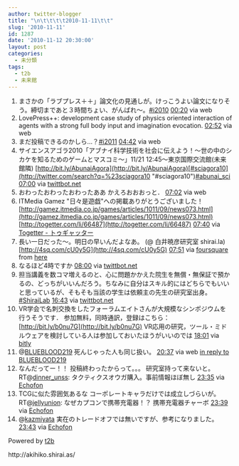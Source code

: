 ```yaml
---
author: twitter-blogger
title: "\n\t\t\t\t2010-11-11\t\t"
slug: '2010-11-11'
id: 1287
date: '2010-11-12 20:30:00'
layout: post
categories:
  - 未分類
tags:
  - t2b
  - 未来館
---
```


<div xmlns:georss="http://www.georss.org/georss">

1.  <span><span>まさかの「ラブプレス＋＋」論文化の見通しが。けっこうよい論文になりそう。締切まであと３時間ちょい、がんばれ～。[#i2010](http://twitter.com/search?q=%23i2010 "#i2010")</span> <span>[<span>00:20</span>](http://twitter.com/o_ob/status/2681970475671552) <span>via web</span></span></span>
2.  <span><span>LovePress++: development case study of physics oriented interaction of agents with a strong full body input and imagination evocation.</span> <span>[<span>02:52</span>](http://twitter.com/o_ob/status/2720329172525058) <span>via web</span></span></span>
3.  <span><span>まだ投稿できるのかしら…？[#i2011](http://twitter.com/search?q=%23i2011 "#i2011")</span> <span>[<span>04:42</span>](http://twitter.com/o_ob/status/2748025835360257) <span>via web</span></span></span>
4.  <span><span>サイエンスアゴラ2010「アブナイ科学技術を社会に伝えよう！～世の中のシカケを知るためのゲームとマスコミ～」11/21 12:45～東京国際交流館(未来館隣) [http://bit.ly/AbunaiAgora](http://bit.ly/AbunaiAgora)[#sciagora10](http://twitter.com/search?q=%23sciagora10 "#sciagora10")[#abunai_sci](http://twitter.com/search?q=%23abunai_sci "#abunai_sci")</span> <span>[<span>07:00</span>](http://twitter.com/o_ob/status/2782789342593024) <span>via [twittbot.net](http://twittbot.net/)</span></span></span>
5.  <span><span>おわったおわったおわったああ かえろおおおっと．</span> <span>[<span>07:02</span>](http://twitter.com/o_ob/status/2783358748721152) <span>via web</span></span></span>
6.  <span><span>ITMedia Gamez "日々是遊戯"への掲載ありがとうございました！ [http://gamez.itmedia.co.jp/games/articles/1011/09/news073.html](http://gamez.itmedia.co.jp/games/articles/1011/09/news073.html) [http://togetter.com/li/66487](http://togetter.com/li/66487)</span> <span>[<span>07:40</span>](http://twitter.com/o_ob/status/2792680316735488) <span>via [Togetter - トゥギャッター](http://togetter.com)</span></span></span>
7.  <span><span>長い一日だった～。明日の早いんだよなあ。 (@ 白井暁彦研究室 shirai.la) [http://4sq.com/cU0y5G](http://4sq.com/cU0y5G)</span> <span>[<span>07:51</span>](http://twitter.com/o_ob/status/2795529767493632) <span>via [foursquare](http://foursquare.com)</span> from [here<span></span>](http://maps.google.com/maps?q=35.4863235,139.3416822)</span></span>
8.  <span><span>なるほど4時ですか</span> <span>[<span>08:00</span>](http://twitter.com/o_ob/status/2797881123672064) <span>via [twittbot.net](http://twittbot.net/)</span></span></span>
9.  <span><span>担当講義を数コマ増えるのと、心に問題かかえた院生を無償・無保証で預かるの、どっちがいいんだろう。ちなみに自分はスキル的にはどちらでもいいと思っているが、そもそも当該の学生は依頼主の先生の研究室出身。[#ShiraiLab](http://twitter.com/search?q=%23ShiraiLab "#ShiraiLab")</span> <span>[<span>16:43</span>](http://twitter.com/o_ob/status/2929459644596224) <span>via [twittbot.net](http://twittbot.net/)</span></span></span>
10.  <span><span>VR学会で名刺交換をしたフォーラムエイトさんが大規模なシンポジウムを行うそうです． 参加無料，同時通訳，登録はこちら： [http://bit.ly/b0nu7G](http://bit.ly/b0nu7G) VR応用の研究，ツール・ミドルウェアを検討している人は参加しておいたほうがいいのでは</span> <span>[<span>18:01</span>](http://twitter.com/o_ob/status/2949025728823296) <span>via [bitly](http://bit.ly)</span></span></span>
11.  <span><span>@[BLUEBLOOD219](http://twitter.com/BLUEBLOOD219 "BLUEBLOOD219") 死んじゃった人も同じ扱い。</span> <span>[<span>20:37</span>](http://twitter.com/o_ob/status/2988269054726144) <span>via web</span> [in reply to BLUEBLOOD219](http://twitter.com/BLUEBLOOD219/status/2843224712417280)</span></span>
12.  <span><span>なんだってー！！ 投稿終わったからって。。。 研究室持って来ないと。 RT@[dinner_unss](http://twitter.com/dinner_unss "dinner_unss"): タクティクスオウガ購入。事前情報ほぼ無し</span> <span>[<span>23:35</span>](http://twitter.com/o_ob/status/3033162305249280) <span>via [Echofon](http://www.echofon.com/)</span></span></span>
13.  <span><span>TCGに似た雰囲気あるな コーポレートキャラだけでは成立しづらいが。 RT@[jellyunion](http://twitter.com/jellyunion "jellyunion"): なぜカプコンで携帯充電器！？ 携帯充電器チャーボ</span> <span>[<span>23:39</span>](http://twitter.com/o_ob/status/3034053066366976) <span>via [Echofon](http://www.echofon.com/)</span></span></span>
14.  <span><span>@[kazmiyata](http://twitter.com/kazmiyata "kazmiyata") 実在のトレードオフでは無いですが、参考になりました。</span> <span>[<span>23:43</span>](http://twitter.com/o_ob/status/3035102984536064) <span>via [Echofon](http://www.echofon.com/)</span></span></span>

</div>

Powered by [t2b](http://t2b.utilz.jp/)

<div>http://akihiko.shirai.as/</div>